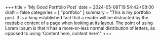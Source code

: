+++
title = 'My Good Portfolio Post'
date = 2024-05-08T19:54:42+08:00
draft = false
categories = [
    "portfolio"
]
summary = "This is my portfolio post. It is a long established fact that a reader will be distracted by the readable content of a page when looking at its layout. The point of using Lorem Ipsum is that it has a more-or-less normal distribution of letters, as opposed to using 'Content here, content here'."
+++
